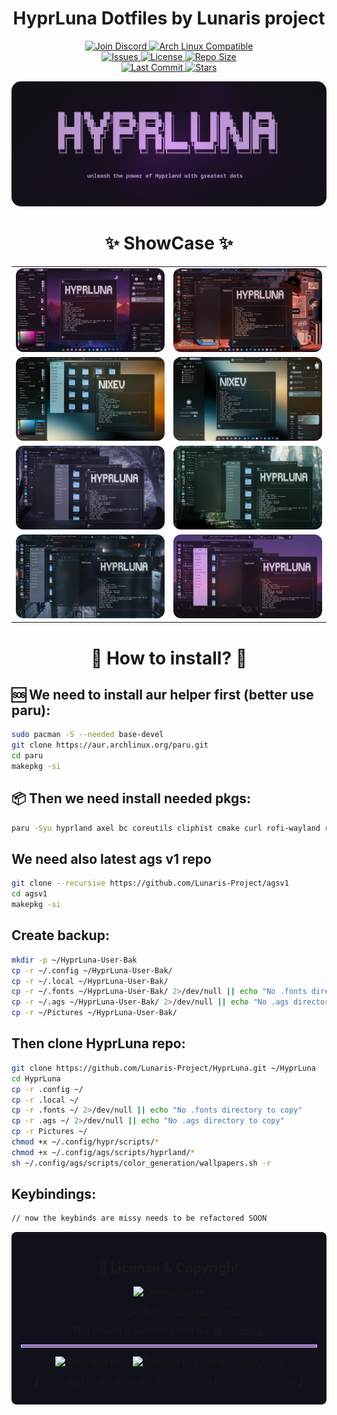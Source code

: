 <div align="center">
    <h1>HyprLuna Dotfiles by Lunaris project</h1>
      <div>
        <a href="https://discord.gg/qnAHD9keWr">
          <img src="https://img.shields.io/badge/Join%20Discord-5865F2?style=for-the-badge&logo=discord&logoColor=white" alt="Join Discord">
        </a>
        <a href="https://archlinux.org/">
          <img src="https://img.shields.io/badge/Arch_Linux-Compatible-89DCEB?style=for-the-badge&logo=arch-linux&logoColor=white&labelColor=1E1E2E" alt="Arch Linux Compatible">
        </a>
      </div>
      <div>
      <a href="https://github.com/Lunaris-Project/HyprLuna/issues">
          <img src="https://img.shields.io/github/issues/Lunaris-Project/HyprLuna?style=for-the-badge&logo=gitbook&color=94E2D5&labelColor=1E1E2E" alt="Issues">
        </a>
        <a href="https://github.com/Lunaris-Project/HyprLuna/blob/main/LICENSE">
          <img src="https://img.shields.io/github/license/Lunaris-Project/HyprLuna?style=for-the-badge&logo=gnu&color=FAB387&labelColor=1E1E2E" alt="License">
        </a>
        <a href="https://github.com/Lunaris-Project/HyprLuna">
          <img src="https://img.shields.io/github/repo-size/Lunaris-Project/HyprLuna?style=for-the-badge&logo=github&color=F9E2AF&labelColor=1E1E2E&label=Size" alt="Repo Size">
        </a>
      </div>
      <div>
        <a href="https://github.com/Lunaris-Project/HyprLuna/commits/main">
          <img src="https://img.shields.io/github/last-commit/Lunaris-Project/HyprLuna?style=for-the-badge&logo=git&color=F38BA8&labelColor=1E1E2E" alt="Last Commit">
        </a>
        <a href="https://github.com/Lunaris-Project/HyprLuna/stargazers">
          <img src="https://img.shields.io/github/stars/Lunaris-Project/HyprLuna?color=CBA6F7&labelColor=1E1E2E&style=for-the-badge&logo=starship&logoColor=CBA6F7" alt="Stars">
        </a>
      </div>
<p align="center">
 <img src="previews/logo.png" alt="Logo image" style="border-radius: 15px;">
</p>

<h1>✨ ShowCase ✨</h1>

<table>
  <tr>
    <td width="50%" align="center"><img src="previews/notch2.png" alt="HyprLuna Desktop with Notch" style="border-radius: 12px; width: 100%; height: auto;"></td>
    <td width="50%" align="center"><img src="previews/1.png" alt="HyprLuna Main Desktop" style="border-radius: 12px; width: 100%; height: auto;"></td>
  </tr>
  <!-- <tr>
    <td align="center"><b>Notch Style Interface</b></td>
    <td align="center"><b>Main Desktop</b></td>
  </tr> -->
  <tr>
    <td width="50%" align="center"><img src="previews/2.png" alt="Application Layout" style="border-radius: 12px; width: 100%; height: auto;"></td>
    <td width="50%" align="center"><img src="previews/3.png" alt="Terminal Workflow" style="border-radius: 12px; width: 100%; height: auto;"></td>
  </tr>
  <!-- <tr>
    <td align="center"><b>Application Layout</b></td>
    <td align="center"><b>Terminal Workflow</b></td>
  </tr> -->
  <tr>
    <td width="50%" align="center"><img src="previews/4.png" alt="Sidebar Widgets" style="border-radius: 12px; width: 100%; height: auto;"></td>
    <td width="50%" align="center"><img src="previews/5.png" alt="Notification Center" style="border-radius: 12px; width: 100%; height: auto;"></td>
  </tr>
  <!-- <tr>
    <td align="center"><b>Sidebar Widgets</b></td>
    <td align="center"><b>Notification Center</b></td>
  </tr> -->
  <tr>
    <td width="50%" align="center"><img src="previews/6.png" alt="Quick Settings" style="border-radius: 12px; width: 100%; height: auto;"></td>
    <td width="50%" align="center"><img src="previews/7.png" alt="Application Launcher" style="border-radius: 12px; width: 100%; height: auto;"></td>
  </tr>
  <!-- <tr>
    <td align="center"><b>Quick Settings</b></td>
    <td align="center"><b>Application Launcher</b></td>
  </tr> -->
</table>

<h1>👻 How to install? 👻</h1>
</div>

## 🆘 We need to install aur helper first (better use paru):

```bash
sudo pacman -S --needed base-devel
git clone https://aur.archlinux.org/paru.git
cd paru
makepkg -si
```

## 📦 Then we need install needed pkgs:

```bash
paru -Syu hyprland axel bc coreutils cliphist cmake curl rofi-wayland rsync wget ripgrep jq npm meson typescript gjs xdg-user-dirs brightnessctl ddcutil pavucontrol wireplumber libdbusmenu-gtk3 playerctl swww git gobject-introspection glib2-devel gvfs glib2 glibc gtk3 gtk-layer-shell libpulse pam gnome-bluetooth-3.0 gammastep libsoup3 libnotify networkmanager power-profiles-daemon upower adw-gtk-theme-git qt5ct qt5-wayland fontconfig ttf-readex-pro ttf-jetbrains-mono-nerd ttf-material-symbols-variable-git ttf-space-mono-nerd ttf-rubik-vf ttf-gabarito-git fish foot starship polkit-gnome gnome-keyring gnome-control-center blueberry webp-pixbuf-loader gtksourceview3 yad ydotool xdg-user-dirs-gtk tinyxml2 gtkmm3 gtksourceviewmm cairomm xdg-desktop-portal xdg-desktop-portal-gtk xdg-desktop-portal-hyprland gradience python-libsass python-pywalfox matugen-bin python-build python-pillow python-pywal python-setuptools-scm python-wheel swappy wf-recorder grim tesseract tesseract-data-eng slurp dart-sass python-pywayland python-psutil hypridle hyprutils hyprlock wlogout wl-clipboard hyprpicker ghostty-bin ttf-noto-sans-cjk-vf
```

## We need also latest ags v1 repo

```bash
git clone --recursive https://github.com/Lunaris-Project/agsv1
cd agsv1
makepkg -si
```

## Create backup:

```bash
mkdir -p ~/HyprLuna-User-Bak
cp -r ~/.config ~/HyprLuna-User-Bak/
cp -r ~/.local ~/HyprLuna-User-Bak/
cp -r ~/.fonts ~/HyprLuna-User-Bak/ 2>/dev/null || echo "No .fonts directory to backup"
cp -r ~/.ags ~/HyprLuna-User-Bak/ 2>/dev/null || echo "No .ags directory to backup"
cp -r ~/Pictures ~/HyprLuna-User-Bak/
```

## Then clone HyprLuna repo:

```bash
git clone https://github.com/Lunaris-Project/HyprLuna.git ~/HyprLuna
cd HyprLuna
cp -r .config ~/
cp -r .local ~/
cp -r .fonts ~/ 2>/dev/null || echo "No .fonts directory to copy"
cp -r .ags ~/ 2>/dev/null || echo "No .ags directory to copy"
cp -r Pictures ~/
chmod +x ~/.config/hypr/scripts/*
chmod +x ~/.config/ags/scripts/hyprland/*
sh ~/.config/ags/scripts/color_generation/wallpapers.sh -r
```
## Keybindings:
```bash
// now the keybinds are missy needs to be refactored SOON
```

<div align="center" style="background-color: #11111b; border-radius: 8px; padding: 15px;">

## 📝 License & Copyright
<img src="https://img.shields.io/github/license/Lunaris-Project/HyprLuna?style=for-the-badge&logo=gnu&color=FAB387&labelColor=1E1E2E" alt="License Badge"/>
<p>Copyright © 2025 <a href="https://github.com/Lunaris-Project">Lunaris Project</a></p>
<p>This project is licensed under the <a href="https://github.com/Lunaris-Project/HyprLuna/blob/main/LICENSE">MIT License</a>.</p>
<hr style="border: 2px solid #CBA6F7;">
<p>
<img src="https://img.shields.io/badge/Made%20with-%E2%9D%A4%EF%B8%8F-F38BA8?style=for-the-badge&labelColor=1E1E2E" alt="Made with Love"/>
<img src="https://img.shields.io/badge/Powered%20by-Lunaris--Team-89DCEB?style=for-the-badge&labelColor=1E1E2E" alt="Powered by Lunaris-Project Team"/>
</p>
<p><i>🌙 Stars light up the night sky, but the moon illuminates the path 🌙</i></p>
</div>